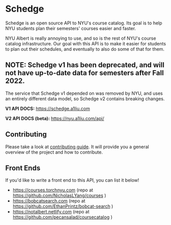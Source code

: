 # Schedge
Schedge is an open source API to NYU's course catalog. Its goal is to help
NYU students plan their semesters' courses easier and faster.

NYU Albert is really annoying to use, and so is the rest of NYU's course catalog
infrastructure. Our goal with this API is to make it easier for students to plan
out their schedules, and eventually to also do some of that for them.

## NOTE: Schedge v1 has been deprecated, and will not have up-to-date data for semesters after Fall 2022.
The service that Schedge v1 depended on was removed by NYU, and uses an entirely different data model,
so Schedge v2 contains breaking changes.

**V1 API DOCS:** https://schedge.a1liu.com

**V2 API DOCS (beta):** https://nyu.a1liu.com/api/

## Contributing
Please take a look at [contributing guide](docs/CONTRIBUTING.md). It will provide
you a general overview of the project and how to contribute.

## Front Ends
If you'd like to write a front end to this API, you can list it below!

- https://courses.torchnyu.com (repo at https://github.com/NicholasLYang/courses )
- https://bobcatsearch.com (repo at https://github.com/EthanPrintz/bobcat-search )
- https://notalbert.netlify.com (repo at https://github.com/pecansalad/coursecatalog )
